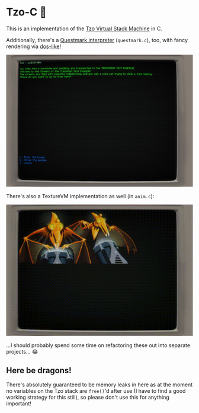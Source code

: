 # Tzo-C 💎

This is an implementation of the [Tzo Virtual Stack Machine](https://github.com/jorisvddonk/tzo) in C.

Additionally, there's a [Questmark interpreter](https://github.com/jorisvddonk/questmark) (`questmark.c`), too, with fancy rendering via [dos-like](https://github.com/mattiasgustavsson/dos-like)!

![](./readme_assets/screenshot.jpg)

There's also a TextureVM implementation as well (in `anim.c`):

![](./readme_assets/anim.gif)

...I should probably spend some time on refactoring these out into separate projects... 😂

## Here be dragons!

There's absolutely guaranteed to be memory leaks in here as at the moment no variables on the Tzo stack are `free()`'d after use (I have to find a good working strategy for this still), so please don't use this for anything important!
